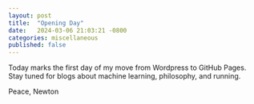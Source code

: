 ```yaml
---
layout: post
title:  "Opening Day"
date:   2024-03-06 21:03:21 -0800
categories: miscellaneous
published: false
---
```

Today marks the first day of my move from Wordpress to GitHub Pages. Stay tuned for blogs about machine learning, philosophy, and running.    

Peace, 
Newton
